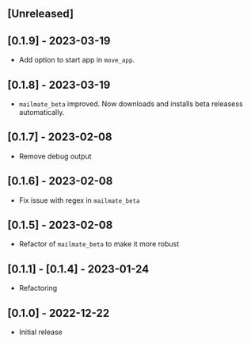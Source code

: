 ## [Unreleased]

## [0.1.9] - 2023-03-19

- Add option to start app in `move_app`.

## [0.1.8] - 2023-03-19

- `mailmate_beta` improved. Now downloads and installs beta releasess automatically.

## [0.1.7] - 2023-02-08

- Remove debug output

## [0.1.6] - 2023-02-08

- Fix issue with regex in `mailmate_beta`

## [0.1.5] - 2023-02-08

- Refactor of `mailmate_beta` to make it more robust

## [0.1.1] - [0.1.4] - 2023-01-24

- Refactoring

## [0.1.0] - 2022-12-22

- Initial release
